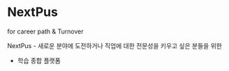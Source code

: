 # NextPus
for career path &amp; Turnover

NextPus -
새로운 분야에 도전하거나 직업에 대한 전문성을 키우고 싶은 분들을 위한
- 학습 종합 플랫폼

